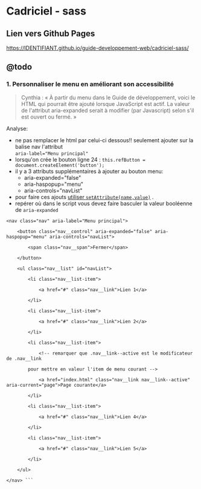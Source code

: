 # Cadriciel - sass

## Lien vers Github Pages  
https://IDENTIFIANT.github.io/guide-developpement-web/cadriciel-sass/

## @todo
### 1. Personnaliser le menu en améliorant son accessibilité

> Cynthia : « À partir du menu dans le Guide de développement, voici le HTML qui pourrait être ajouté lorsque JavaScript est actif. La valeur de l'attribut aria-expanded serait à modifier (par Javascript) selon s'il est ouvert ou fermé. »

Analyse:
- ne pas remplacer le html par celui-ci dessous!! seulement ajouter sur la balise nav l'attribut  
  `aria-label="Menu principal"`
- lorsqu'on crée le bouton ligne 24 : `this.refButton = document.createElement('button');`
- il y a 3 attributs supplémentaires à ajouter au bouton menu:
  - aria-expanded="false" 
  - aria-haspopup="menu" 
  - aria-controls="navList"
- pour faire ces ajouts [utiliser `setAttribute(name,value)`](https://developer.mozilla.org/fr/docs/Web/API/Element/setAttribute) .
- repérer où dans le script vous devez faire basculer la valeur booléenne de `aria-expanded` 


```
<nav class="nav" aria-label="Menu principal">

    <button class="nav__control" aria-expanded="false" aria-haspopup="menu" aria-controls="navList">

        <span class="nav__span">Fermer</span>

    </button>

    <ul class="nav__list" id="navList">

        <li class="nav__list-item">

            <a href="#" class="nav__link">Lien 1</a>

        </li>

        <li class="nav__list-item">

            <a href="#" class="nav__link">Lien 2</a>

        </li>

        <li class="nav__list-item">

            <!-- remarquer que .nav__link--active est le modificateur de .nav__link

        pour mettre en valeur l'item de menu courant -->

            <a href="index.html" class="nav__link nav__link--active" aria-current="page">Page courante</a>

        </li>

        <li class="nav__list-item">

            <a href="#" class="nav__link">Lien 4</a>

        </li>

        <li class="nav__list-item">

            <a href="#" class="nav__link">Lien 5</a>

        </li>

    </ul>

</nav> ```